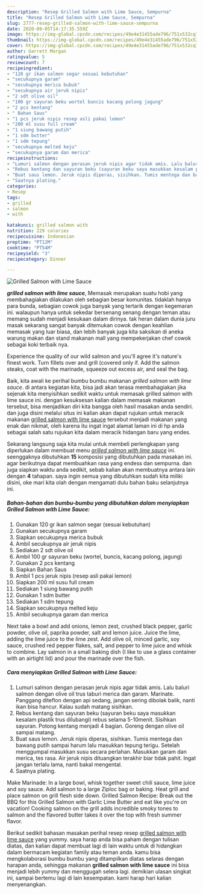 ```yaml
---
description: "Resep Grilled Salmon with Lime Sauce, Sempurna"
title: "Resep Grilled Salmon with Lime Sauce, Sempurna"
slug: 2777-resep-grilled-salmon-with-lime-sauce-sempurna
date: 2020-09-05T14:17:35.559Z
image: https://img-global.cpcdn.com/recipes/49e4e31455ade796/751x532cq70/grilled-salmon-with-lime-sauce-foto-resep-utama.jpg
thumbnail: https://img-global.cpcdn.com/recipes/49e4e31455ade796/751x532cq70/grilled-salmon-with-lime-sauce-foto-resep-utama.jpg
cover: https://img-global.cpcdn.com/recipes/49e4e31455ade796/751x532cq70/grilled-salmon-with-lime-sauce-foto-resep-utama.jpg
author: Garrett Morgan
ratingvalue: 5
reviewcount: 7
recipeingredient:
- "120 gr ikan salmon segar sesuai kebutuhan"
- "secukupnya garam"
- "secukupnya merica bubuk"
- "secukupnya air jeruk nipis"
- "2 sdt olive oil"
- "100 gr sayuran beku wortel buncis kacang polong jagung"
- "2 pcs kentang"
- " Bahan Saus"
- "1 pcs jeruk nipis resep asli pakai lemon"
- "200 ml susu full cream"
- "1 siung bawang putih"
- "1 sdm butter"
- "1 sdm tepung"
- "secukupnya melted keju"
- "secukupnya garam dan merica"
recipeinstructions:
- "Lumuri salmon dengan perasan jeruk nipis agar tidak amis. Lalu baluri salmon dengan olive oil trus taburi merica dan garam. Marinate. Panggang diteflon dengan api sedang, jangan sering dibolak balik, nanti ikan bisa hancur. Kalau sudah matang sisihkan."
- "Rebus kentang dan sayuran beku (sayuran beku saya masukkan kesalam plastik trus dilubangi) rebus selama 5-10menit. Sisihkan sayuran. Potong kentang menjadi 4 bagian. Goreng dengan olive oil sampai matang."
- "Buat saus lemon. Jeruk nipis diperas, sisihkan. Tumis mentega dan bawang putih sampai harum lalu masukkan tepung terigu. Setelah menggumpal masukkan susu secara perlahan. Masukkan garam dan merica, tes rasa. Air jeruk nipis dituangkan terakhir biar tidak pahit. Ingat jangan terlalu lama, nanti bakal mengental."
- "Saatnya plating."
categories:
- Resep
tags:
- grilled
- salmon
- with

katakunci: grilled salmon with 
nutrition: 229 calories
recipecuisine: Indonesian
preptime: "PT12M"
cooktime: "PT54M"
recipeyield: "3"
recipecategory: Dinner

---
```



![Grilled Salmon with Lime Sauce](https://img-global.cpcdn.com/recipes/49e4e31455ade796/751x532cq70/grilled-salmon-with-lime-sauce-foto-resep-utama.jpg)

<b><i>grilled salmon with lime sauce</i></b>, Memasak merupakan suatu hobi yang membahagiakan dilakukan oleh sebagian besar komunitas. tidaklah hanya para bunda, sebagian cowok juga banyak yang tertarik dengan kegemaran ini. walaupun hanya untuk sekedar bersenang senang dengan teman atau memang sudah menjadi kesukaan dalam dirinya. tak heran dalam dunia juru masak sekarang sangat banyak ditemukan cowok dengan keahlian memasak yang luar biasa, dan lebih banyak juga kita saksikan di aneka warung makan dan stand makanan mall yang mempekerjakan chef cowok sebagai koki terbaik nya.

Experience the quality of our wild salmon and you&#39;ll agree it&#39;s nature&#39;s finest work. Turn fillets over and grill (covered only if. Add the salmon steaks, coat with the marinade, squeeze out excess air, and seal the bag.

Baik, kita awali ke perihal bumbu bumbu makanan <i>grilled salmon with lime sauce</i>. di antara kegiatan kita, bisa jadi akan terasa membahagiakan jika sejenak kita menyisihkan sedikit waktu untuk memasak grilled salmon with lime sauce ini. dengan kesuksesan kalian dalam memasak makanan tersebut, bisa menjadikan diri kita bangga oleh hasil masakan anda sendiri. dan juga disini melalui situs ini kalian akan dapat rujukan untuk meracik makanan <u>grilled salmon with lime sauce</u> tersebut menjadi makanan yang enak dan nikmat, oleh karena itu ingat ingat alamat laman ini di hp anda sebagai salah satu rujukan kita dalam meracik hidangan baru yang endes.


Sekarang langsung saja kita mulai untuk membeli perlengkapan yang diperlukan dalam membuat menu <u><i>grilled salmon with lime sauce</i></u> ini. seenggaknya dibutuhkan <b>15</b> komposisi yang dibutuhkan pada masakan ini. agar berikutnya dapat membuahkan rasa yang endess dan sempurna. dan juga siapkan waktu anda sedikit, sebab kalian akan membuatnya antara lain dengan <b>4</b> tahapan. saya ingin semua yang dibutuhkan sudah kita miliki disini, oke mari kita olah dengan mengamati dulu bahan baku selanjutnya ini.

<!--inarticleads1-->

##### Bahan-bahan dan bumbu-bumbu yang dibutuhkan dalam menyiapkan Grilled Salmon with Lime Sauce:

1. Gunakan 120 gr ikan salmon segar (sesuai kebutuhan)
1. Gunakan secukupnya garam
1. Siapkan secukupnya merica bubuk
1. Ambil secukupnya air jeruk nipis
1. Sediakan 2 sdt olive oil
1. Ambil 100 gr sayuran beku (wortel, buncis, kacang polong, jagung)
1. Gunakan 2 pcs kentang
1. Siapkan  Bahan Saus
1. Ambil 1 pcs jeruk nipis (resep asli pakai lemon)
1. Siapkan 200 ml susu full cream
1. Sediakan 1 siung bawang putih
1. Gunakan 1 sdm butter
1. Sediakan 1 sdm tepung
1. Siapkan secukupnya melted keju
1. Ambil secukupnya garam dan merica


Next take a bowl and add onions, lemon zest, crushed black pepper, garlic powder, olive oil, paprika powder, salt and lemon juice. Juice the lime, adding the lime juice to the lime zest. Add olive oil, minced garlic, soy sauce, crushed red pepper flakes, salt, and pepper to lime juice and whisk to combine. Lay salmon in a small baking dish (I like to use a glass container with an airtight lid) and pour the marinade over the fish. 

<!--inarticleads2-->

##### Cara menyiapkan Grilled Salmon with Lime Sauce:

1. Lumuri salmon dengan perasan jeruk nipis agar tidak amis. Lalu baluri salmon dengan olive oil trus taburi merica dan garam. Marinate. Panggang diteflon dengan api sedang, jangan sering dibolak balik, nanti ikan bisa hancur. Kalau sudah matang sisihkan.
1. Rebus kentang dan sayuran beku (sayuran beku saya masukkan kesalam plastik trus dilubangi) rebus selama 5-10menit. Sisihkan sayuran. Potong kentang menjadi 4 bagian. Goreng dengan olive oil sampai matang.
1. Buat saus lemon. Jeruk nipis diperas, sisihkan. Tumis mentega dan bawang putih sampai harum lalu masukkan tepung terigu. Setelah menggumpal masukkan susu secara perlahan. Masukkan garam dan merica, tes rasa. Air jeruk nipis dituangkan terakhir biar tidak pahit. Ingat jangan terlalu lama, nanti bakal mengental.
1. Saatnya plating.


Make Marinade: In a large bowl, whisk together sweet chili sauce, lime juice and soy sauce. Add salmon to a large Ziploc bag or baking. Heat grill and place salmon on grill flesh side down. Grilled Salmon Recipe: Break out the BBQ for this Grilled Salmon with Garlic Lime Butter and eat like you&#39;re on vacation! Cooking salmon on the grill adds incredible smoky tones to salmon and the flavored butter takes it over the top with fresh summer flavor. 

Berikut sedikit bahasan masakan perihal resep resep <u>grilled salmon with lime sauce</u> yang yummy. saya harap anda bisa paham dengan tulisan diatas, dan kalian dapat membuat lagi di lain waktu untuk di hidangkan dalam bermacam kegiatan family atau teman anda. kamu bisa mengkolaborasi bumbu bumbu yang ditampilkan diatas selaras dengan harapan anda, sehingga makanan <b>grilled salmon with lime sauce</b> ini bisa menjadi lebih yummy dan menggugah selera lagi. demikian ulasan singkat ini, sampai bertemu lagi di lain kesempatan. kami harap hari kalian menyenangkan.
